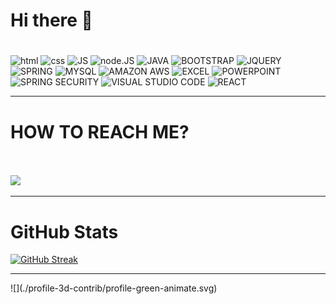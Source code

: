 ### <h1>Hi there 👋<h1>

![html](https://img.shields.io/badge/HTML-239120?style=for-the-badge&logo=html5&logoColor=white) 
![css](https://img.shields.io/badge/CSS-239120?&style=for-the-badge&logo=css3&logoColor=white)
![JS](https://img.shields.io/badge/JavaScript-F7DF1E?style=for-the-badge&logo=JavaScript&logoColor=white)
![node.JS](https://img.shields.io/badge/Node.js-43853D?style=for-the-badge&logo=node.js&logoColor=white)
![JAVA](https://img.shields.io/badge/Java-ED8B00?style=for-the-badge&logo=openjdk&logoColor=white)
![BOOTSTRAP](https://img.shields.io/badge/Bootstrap-563D7C?style=for-the-badge&logo=bootstrap&logoColor=white)
![JQUERY](https://img.shields.io/badge/jQuery-0769AD?style=for-the-badge&logo=jquery&logoColor=white)
![SPRING](https://img.shields.io/badge/Spring-6DB33F?style=for-the-badge&logo=spring&logoColor=white)
![MYSQL](https://img.shields.io/badge/MySQL-00000F?style=for-the-badge&logo=mysql&logoColor=white)
![AMAZON AWS](https://img.shields.io/badge/Amazon_AWS-232F3E?style=for-the-badge&logo=amazon-aws&logoColor=white)
![EXCEL](https://img.shields.io/badge/Microsoft_Excel-217346?style=for-the-badge&logo=microsoft-excel&logoColor=white)
![POWERPOINT](https://img.shields.io/badge/Microsoft_PowerPoint-B7472A?style=for-the-badge&logo=microsoft-powerpoint&logoColor=white)
![SPRING SECURITY](https://img.shields.io/badge/Spring_Security-6DB33F?style=for-the-badge&logo=Spring-Security&logoColor=white)
![VISUAL STUDIO CODE](https://img.shields.io/badge/Visual_Studio_Code-0078D4?style=for-the-badge&logo=visual%20studio%20code&logoColor=white)
![REACT](https://img.shields.io/badge/React-20232A?style=for-the-badge&logo=react&logoColor=61DAFB)





<hr>

<h1>HOW TO REACH ME?</h1> <br><br>
<a href="https://www.facebook.com/profile.php?id=100005111586896">
  <img 	src="https://img.shields.io/badge/Facebook-1877F2?style=for-the-badge&logo=facebook&logoColor=white"> 
</a>

<hr>
<h1>GitHub Stats</h1>

[![GitHub Streak](https://github-readme-streak-stats.herokuapp.com/?user=jh981117&theme=tokyonight)](https://git.io/streak-stats)

<hr>
![](./profile-3d-contrib/profile-green-animate.svg)
